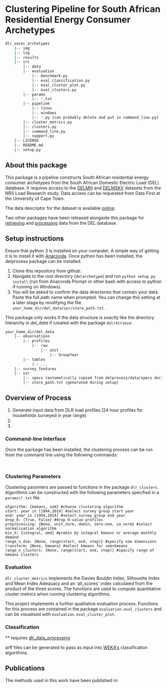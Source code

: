 # Clustering Pipeline for South African Residential Energy Consumer Archetypes

```bash
dlr_sarec_archetypes
	|-- img
	|-- log
	|-- results
	|-- src
		|-- data
		|-- evaluation
			|-- benchmark.py
			|-- eval_classification.py
			|-- eval_cluster_plot.py
			|-- eval_clusters.py
		|-- params
			|-- *.txt
		|-- pipeline
			|-- linux
			|-- windows
			|-- *.py (can probably delete and put in command_line.py)
		|-- cluster_metrics.py
		|-- clusters.py
		|-- command_line.py
		|-- support.py
	|-- LICENSE
	|-- README.md
	|-- setup.py
``` 
	
## About this package
This package is a pipeline constructs South African residential energy consumer archetypes from the South African Domestic Electric Load (DEL) database. It requires access to the [DELMH](https://doi.org/10.25828/56nh-fw77) and [DELMSKV](https://doi.org/10.25828/mf8s-hh79) datasets from the NRS Load Research study. Data access can be requested from Data First at the University of Cape Town.   

The data descriptor for the dataset is available [online](https://doi.org/10.25375/uct.11774691.v1).

Two other packages have been released alongside this package for [retrieving](https://github.com/wiebket/delretrieve) and [processing](https://github.com/wiebket/delprocess) data from the DEL database. 

## Setup instructions
Ensure that python 3 is installed on your computer. A simple way of getting it is to install it with [Anaconda](https://docs.anaconda.com/anaconda/install/). Once python has been installed, the delprocess package can be installed.
	
1. Clone this repository from github.
2. Navigate to the root directory (`delarchetype`) and run `python setup.py install` (run from Anaconda Prompt or other bash with access to python if running on Windows).
3. You will be asked to confirm the data directories that contain your data. Paste the full path name when prompted. You can change this setting at a later stage by modifying the file `your_home_dir/del_data/usr/store_path.txt` .

This package only works if the data structure is _exactly_ like the directory hierarchy in _del_data_ if created with the package `delretrieve`:

```bash
your_home_dir/del_data
    |-- observations
        |-- profiles
            |-- raw
                |-- unit
                    |-- GroupYear
        |-- tables
            |-- ...
    |-- survey_features
    |-- usr
        |-- specs (automatically copied from delprocess/data/specs during setup)
        |-- store_path.txt (generated during setup)
```

## Overview of Process

1. Generate input data from DLR load profiles (24 hour profiles for households surveyed in year range)
2. 
3. 

### Command-line Interface

Once the package has been installed, the clustering process can be run from the command line using the following commands:

```


```

### Clustering Parameters

Clustering paramters are passed to functions in the package `dlr_clusters`. Algorithms can be constructed with the following parameters specified in a `params\*.txt` file.

```
algorithm: {kmeans, som} #choose clustering algorithm  
start: year in [1994,2014] #select survey group start year  
end: year in [1994,2014] #select survey group end year  
drop_0: {True, False} #drop 0-value profiles  
preprocessing: {None, unit_norm, demin, zero-one, sa_norm} #select normalisation algorithm  
bin_X: {integral, amd} #prebin by integral kmeans or average monthly demand  
range_n_dim: {None, range(start, end, step)} #specify som dimensions  
transform: {None, kmeans} #select kmeans for som+kmeans  
range_n_clusters: {None, range(start, end, step)} #specify range of kmeans clusters  

```

### Evaluation

`dlr_cluster_metrics` implements the Davies Bouldin Index, Silhouette Index and Mean Index Adequacy and an 'all_scores' index calculated from the product of the three scores. The functions are used to compute quantitative cluster metrics when running clustering algorithms.

This project implements a further qualitative evaluation process. Functions for this process are contained in the package `evaluation.eval_clusters` and can be visualised with `evaluation.eval_cluster_plot`.

### Classification

** requires [dlr_data_processing]()

arff files can be generated to pass as input into [WEKA's]() classification algorithms.

## Publications
The methods used in this work have been published in:
[]()

